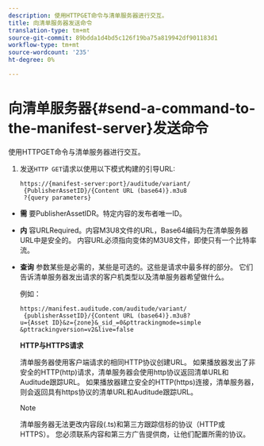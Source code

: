 ```yaml
---
description: 使用HTTPGET命令与清单服务器进行交互。
title: 向清单服务器发送命令
translation-type: tm+mt
source-git-commit: 89bdda1d4bd5c126f19ba75a819942df901183d1
workflow-type: tm+mt
source-wordcount: '235'
ht-degree: 0%

---
```



# 向清单服务器{#send-a-command-to-the-manifest-server}发送命令

使用HTTPGET命令与清单服务器进行交互。

1. 发送`HTTP GET`请求以使用以下模式构建的引导URL:

   ```
   https://{manifest-server:port}/auditude/variant/
    {PublisherAssetID}/{Content URL (base64)}.m3u8
    ?{query parameters}
   ```

* **需** 要PublisherAssetIDR。特定内容的发布者唯一ID。

* **内** 容URLRequired。内容M3U8文件的URL，Base64编码为在清单服务器URL中是安全的。 内容URL必须指向变体的M3U8文件，即使只有一个比特率流。

* **查询** 参数某些是必需的，某些是可选的。这些是请求中最多样的部分。 它们告诉清单服务器发出请求的客户机类型以及清单服务器希望做什么。

   例如：

   ```
   https://manifest.auditude.com/auditude/variant/
    {publisherAssetID}/{Content URL (base64)}.m3u8?
   u={Asset ID}&z={zone}&_sid_=0&pttrackingmode=simple
   &pttrackingversion=v2&live=false
   ```

   **HTTP与HTTPS请求**

   清单服务器使用客户端请求的相同HTTP协议创建URL。 如果播放器发出了非安全的HTTP(http)请求，清单服务器会使用http协议返回清单URL和Auditude跟踪URL。 如果播放器建立安全的HTTP(https)连接，清单服务器，则会返回具有https协议的清单URL和Auditude跟踪URL。

   >[!NOTE]
   >
   >清单服务器无法更改内容段(.ts)和第三方跟踪信标的协议（HTTP或HTTPS）。 您必须联系内容和第三方广告提供商，让他们配置所需的协议。